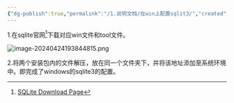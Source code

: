 ```yaml
---
{"dg-publish":true,"permalink":"/1.说明文档/在win上配置sqlit3/","created":"2024-04-28T21:21:43.748+08:00"}
---
```


1.在sqlite官网[^1]下载对应win文件和tool文件。

![image-20240424193844815.png](/img/user/1.%E8%AF%B4%E6%98%8E%E6%96%87%E6%A1%A3/assets/%E5%9C%A8win%E4%B8%8A%E9%85%8D%E7%BD%AEsqlit3/image-20240424193844815.png)

2.将两个安装包内的文件解压，放在同一个文件夹下，并将该地址添加至系统环境中。即完成了windows的sqlite3的配置。




[^1]: [SQLite Download Page](https://www.sqlite.org/download.html)
